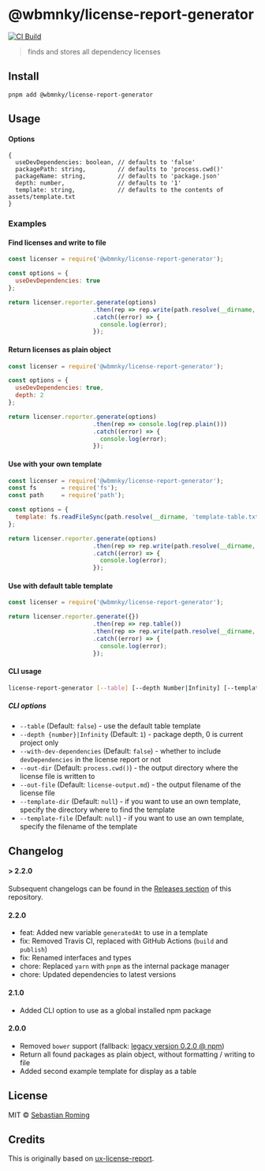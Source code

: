 # @wbmnky/license-report-generator 
[![CI Build](https://github.com/sebastianroming/license-report-generator/actions/workflows/build-package.yml/badge.svg)](https://github.com/sebastianroming/license-report-generator/actions/workflows/build-package.yml)

> finds and stores all dependency licenses

## Install
```
pnpm add @wbmnky/license-report-generator
```


## Usage

#### Options 
```
{
  useDevDependencies: boolean, // defaults to 'false'
  packagePath: string,         // defaults to 'process.cwd()'
  packageName: string,         // defaults to 'package.json'
  depth: number,               // defaults to '1'
  template: string,            // defaults to the contents of assets/template.txt
}
```

### Examples

#### Find licenses and write to file
```js
const licenser = require('@wbmnky/license-report-generator');

const options = { 
  useDevDependencies: true
};

return licenser.reporter.generate(options)
                        .then(rep => rep.write(path.resolve(__dirname, 'output.md')))
                        .catch((error) => {
                          console.log(error);
                        });
```

#### Return licenses as plain object
```js
const licenser = require('@wbmnky/license-report-generator');

const options = { 
  useDevDependencies: true,
  depth: 2
};

return licenser.reporter.generate(options)
                        .then(rep => console.log(rep.plain()))
                        .catch((error) => {
                          console.log(error);
                        });
```

#### Use with your own template
```js
const licenser = require('@wbmnky/license-report-generator');
const fs       = require('fs');
const path     = require('path');

const options = {
  template: fs.readFileSync(path.resolve(__dirname, 'template-table.txt'), 'utf8')
};

return licenser.reporter.generate(options)
                        .then(rep => rep.write(path.resolve(__dirname, 'output.md')))
                        .catch((error) => {
                          console.log(error);
                        });
```

#### Use with default table template
```js
const licenser = require('@wbmnky/license-report-generator');

return licenser.reporter.generate({})
                        .then(rep => rep.table())
                        .then(rep => rep.write(path.resolve(__dirname, 'output.md')))
                        .catch((error) => {
                          console.log(error);
                        });
```

#### CLI usage
```sh
license-report-generator [--table] [--depth Number|Infinity] [--template-dir path/to/templates/] [--template-file template.txt] [--out-dir path/to/output/] [--out-file license-output.md] 
```

##### CLI options
- `--table` (Default: `false`) - use the default table template
- `--depth {number}|Infinity` (Default: `1`) - package depth, 0 is current project only
- `--with-dev-dependencies` (Default: `false`) - whether to include `devDependencies` in the license report or not
- `--out-dir` (Default: `process.cwd()`) - the output directory where the license file is written to
- `--out-file` (Default: `license-output.md`) - the output filename of the license file
- `--template-dir` (Default: `null`) - if you want to use an own template, specify the directory where to find the template
- `--template-file` (Default: `null`) - if you want to use an own template, specify the filename of the template


## Changelog
#### > 2.2.0
Subsequent changelogs can be found in the [Releases section](https://github.com/sebastianroming/license-report-generator/releases) of this repository.

#### 2.2.0
- feat: Added new variable `generatedAt` to use in a template
- fix: Removed Travis CI, replaced with GitHub Actions (`build` and `publish`)
- fix: Renamed interfaces and types
- chore: Replaced `yarn` with `pnpm` as the internal package manager
- chore: Updated dependencies to latest versions

#### 2.1.0
- Added CLI option to use as a global installed npm package

#### 2.0.0
- Removed `bower` support (fallback: [legacy version 0.2.0 @ npm](https://npmjs.com/package/license-report-generator))
- Return all found packages as plain object, without formatting / writing to file 
- Added second example template for display as a table

## License

MIT © [Sebastian Roming](https://webmonkey.io)

## Credits
This is originally based on [ux-license-report](https://github.com/Banno/ux-license-report).
